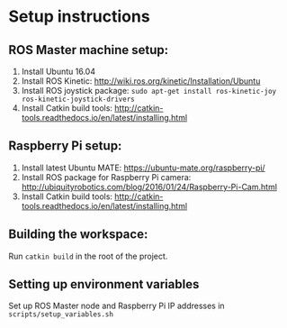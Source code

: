 # Setup instructions 

## ROS Master machine setup: 

1. Install Ubuntu 16.04
2. Install ROS Kinetic: http://wiki.ros.org/kinetic/Installation/Ubuntu  
3. Install ROS joystick package: `sudo apt-get install ros-kinetic-joy ros-kinetic-joystick-drivers`
4. Install Catkin build tools: http://catkin-tools.readthedocs.io/en/latest/installing.html

## Raspberry Pi setup:

1. Install latest Ubuntu MATE: https://ubuntu-mate.org/raspberry-pi/
2. Install ROS package for Raspberry Pi camera: http://ubiquityrobotics.com/blog/2016/01/24/Raspberry-Pi-Cam.html
3. Install Catkin build tools: http://catkin-tools.readthedocs.io/en/latest/installing.html

## Building the workspace:

Run `catkin build` in the root of the project.

## Setting up environment variables

Set up ROS Master node and Raspberry Pi IP addresses in `scripts/setup_variables.sh` 
